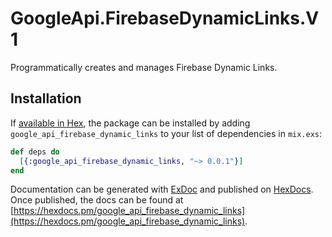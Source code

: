 # GoogleApi.FirebaseDynamicLinks.V1

Programmatically creates and manages Firebase Dynamic Links.

## Installation

If [available in Hex](https://hex.pm/docs/publish), the package can be installed
by adding `google_api_firebase_dynamic_links` to your list of dependencies in `mix.exs`:

```elixir
def deps do
  [{:google_api_firebase_dynamic_links, "~> 0.0.1"}]
end
```

Documentation can be generated with [ExDoc](https://github.com/elixir-lang/ex_doc)
and published on [HexDocs](https://hexdocs.pm). Once published, the docs can
be found at [https://hexdocs.pm/google_api_firebase_dynamic_links](https://hexdocs.pm/google_api_firebase_dynamic_links).
